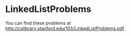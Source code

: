 # LinkedListProblems

You can find these problems at http://cslibrary.stanford.edu/105/LinkedListProblems.pdf .

